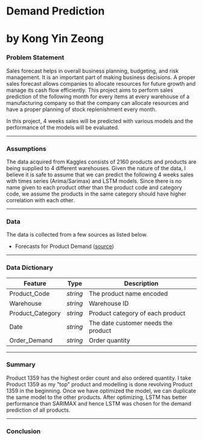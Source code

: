 # Demand Prediction
# by Kong Yin Zeong


### Problem Statement

Sales forecast helps in overall business planning, budgeting, and risk management. It is an important part of making business decisions. A proper sales forecast allows companies to allocate resources for future growth and manage its cash flow efficiently. This project aims to perform sales prediction of the following month for every items at every warehouse of a manufacturing company so that the company can allocate resources and have a proper planning of stock replenishment every month.

In this project, 4 weeks sales will be predicted with various models and the performance of the models will be evaluated. 

---

### Assumptions

The data acquired from Kaggles consists of 2160 products and products are being supplied to 4 different warehouses. Given the nature of the data, I believe it is safe to assume that we can predict the following 4 weeks sales with times series (Arima/Sarimax) and LSTM models. Since there is no name given to each product other than the product code and category code, we assume the products in the same category should have higher correlation with each other.

---

### Data

The data is collected from a few sources as listed below.

* Forecasts for Product Demand ([source](https://www.kaggle.com/datasets/felixzhao/productdemandforecasting?select=Historical+Product+Demand.csv))

---

### Data Dictionary

|Feature|Type|Description|
|---|---|---|
|Product_Code|*string*|The product name encoded|
|Warehouse|*string*|Warehouse ID|
|Product_Category|*string*|Product category of each product|
|Date|*string*|The date customer needs the product|
|Order_Demand|*string*|Order quantity|

---

### Summary

Product 1359 has the highest order count and also ordered quantity. I take Product 1359 as my "top" product and modelling is done revolving Product 1359 in the beginning. Once we have optimized the model, we can duplicate the same model to the other products. After optimizing, LSTM has better performance than SARIMAX and hence LSTM was chosen for the demand prediction of all products.

---

### Conclusion



